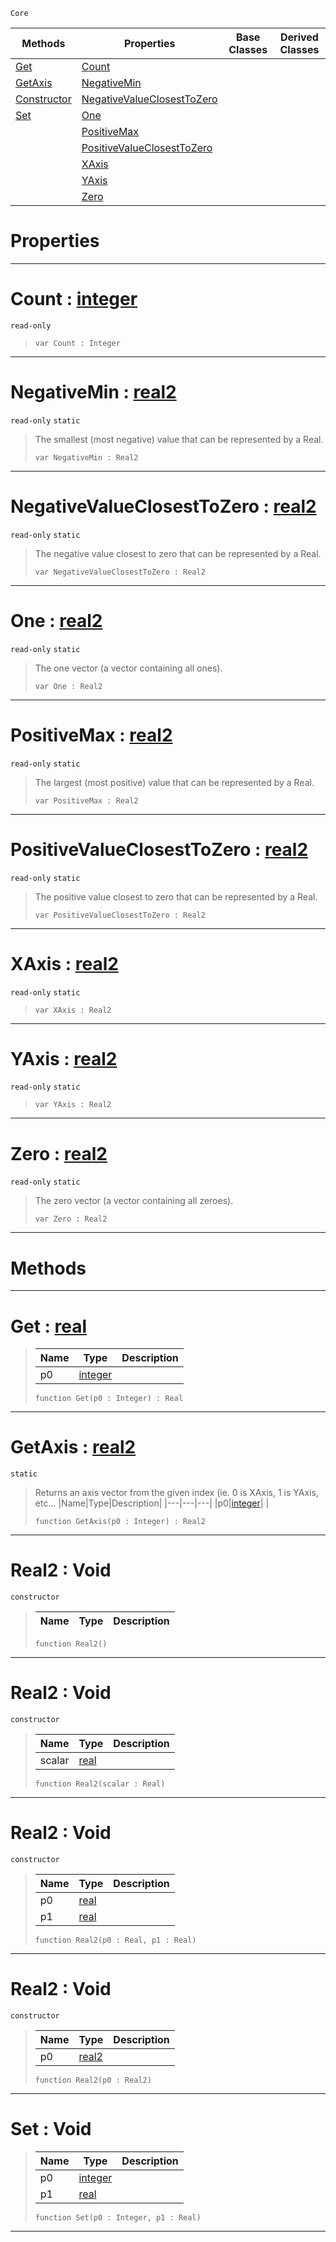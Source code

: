  `Core`

|Methods|Properties|Base Classes|Derived Classes|
|---|---|---|---|
|[ Get](https://github.com/zeroengineteam/ZeroDocs/blob/master/code_reference/nada_base_types/real2.markdown#get-zero-engine-document)|[ Count](https://github.com/zeroengineteam/ZeroDocs/blob/master/code_reference/nada_base_types/real2.markdown#count-zero-engine-docume)| | |
|[ GetAxis](https://github.com/zeroengineteam/ZeroDocs/blob/master/code_reference/nada_base_types/real2.markdown#getaxis-zero-engine-docu)|[ NegativeMin](https://github.com/zeroengineteam/ZeroDocs/blob/master/code_reference/nada_base_types/real2.markdown#negativemin-zero-engine)| | |
|[ Constructor](https://github.com/zeroengineteam/ZeroDocs/blob/master/code_reference/nada_base_types/real2.markdown#real2-void)|[ NegativeValueClosestToZero](https://github.com/zeroengineteam/ZeroDocs/blob/master/code_reference/nada_base_types/real2.markdown#negativevalueclosesttoze)| | |
|[ Set](https://github.com/zeroengineteam/ZeroDocs/blob/master/code_reference/nada_base_types/real2.markdown#set-void)|[ One](https://github.com/zeroengineteam/ZeroDocs/blob/master/code_reference/nada_base_types/real2.markdown#one-zero-engine-document)| | |
| |[ PositiveMax](https://github.com/zeroengineteam/ZeroDocs/blob/master/code_reference/nada_base_types/real2.markdown#positivemax-zero-engine)| | |
| |[ PositiveValueClosestToZero](https://github.com/zeroengineteam/ZeroDocs/blob/master/code_reference/nada_base_types/real2.markdown#positivevalueclosesttoze)| | |
| |[ XAxis](https://github.com/zeroengineteam/ZeroDocs/blob/master/code_reference/nada_base_types/real2.markdown#xaxis-zero-engine-docume)| | |
| |[ YAxis](https://github.com/zeroengineteam/ZeroDocs/blob/master/code_reference/nada_base_types/real2.markdown#yaxis-zero-engine-docume)| | |
| |[ Zero](https://github.com/zeroengineteam/ZeroDocs/blob/master/code_reference/nada_base_types/real2.markdown#zero-zero-engine-documen)| | |


 #  Properties


---  
 #  Count : [integer](https://github.com/zeroengineteam/ZeroDocs/blob/master/code_reference/nada_base_types/integer.markdown)

 `read-only`

> 
> ``` lang=cpp, name=Nada
> var Count : Integer


---  
 #  NegativeMin : [real2](https://github.com/zeroengineteam/ZeroDocs/blob/master/code_reference/nada_base_types/real2.markdown)

 `read-only` `static`

> The smallest (most negative) value that can be represented by a Real.
> ``` lang=cpp, name=Nada
> var NegativeMin : Real2


---  
 #  NegativeValueClosestToZero : [real2](https://github.com/zeroengineteam/ZeroDocs/blob/master/code_reference/nada_base_types/real2.markdown)

 `read-only` `static`

> The negative value closest to zero that can be represented by a Real.
> ``` lang=cpp, name=Nada
> var NegativeValueClosestToZero : Real2


---  
 #  One : [real2](https://github.com/zeroengineteam/ZeroDocs/blob/master/code_reference/nada_base_types/real2.markdown)

 `read-only` `static`

> The one vector (a vector containing all ones).
> ``` lang=cpp, name=Nada
> var One : Real2


---  
 #  PositiveMax : [real2](https://github.com/zeroengineteam/ZeroDocs/blob/master/code_reference/nada_base_types/real2.markdown)

 `read-only` `static`

> The largest (most positive) value that can be represented by a Real.
> ``` lang=cpp, name=Nada
> var PositiveMax : Real2


---  
 #  PositiveValueClosestToZero : [real2](https://github.com/zeroengineteam/ZeroDocs/blob/master/code_reference/nada_base_types/real2.markdown)

 `read-only` `static`

> The positive value closest to zero that can be represented by a Real.
> ``` lang=cpp, name=Nada
> var PositiveValueClosestToZero : Real2


---  
 #  XAxis : [real2](https://github.com/zeroengineteam/ZeroDocs/blob/master/code_reference/nada_base_types/real2.markdown)

 `read-only` `static`

> 
> ``` lang=cpp, name=Nada
> var XAxis : Real2


---  
 #  YAxis : [real2](https://github.com/zeroengineteam/ZeroDocs/blob/master/code_reference/nada_base_types/real2.markdown)

 `read-only` `static`

> 
> ``` lang=cpp, name=Nada
> var YAxis : Real2


---  
 #  Zero : [real2](https://github.com/zeroengineteam/ZeroDocs/blob/master/code_reference/nada_base_types/real2.markdown)

 `read-only` `static`

> The zero vector (a vector containing all zeroes).
> ``` lang=cpp, name=Nada
> var Zero : Real2


---  
 #  Methods


---  
 #  Get : [real](https://github.com/zeroengineteam/ZeroDocs/blob/master/code_reference/nada_base_types/real.markdown)

> 
> |Name|Type|Description|
> |---|---|---|
> |p0|[integer](https://github.com/zeroengineteam/ZeroDocs/blob/master/code_reference/nada_base_types/integer.markdown)| |
> ``` lang=cpp, name=Nada
> function Get(p0 : Integer) : Real
> ``` 


---  
 #  GetAxis : [real2](https://github.com/zeroengineteam/ZeroDocs/blob/master/code_reference/nada_base_types/real2.markdown)

 `static`

> Returns an axis vector from the given index (ie. 0 is XAxis, 1 is YAxis, etc...
> |Name|Type|Description|
> |---|---|---|
> |p0|[integer](https://github.com/zeroengineteam/ZeroDocs/blob/master/code_reference/nada_base_types/integer.markdown)| |
> ``` lang=cpp, name=Nada
> function GetAxis(p0 : Integer) : Real2
> ``` 


---  
 #  Real2 : Void

 `constructor`

> 
> |Name|Type|Description|
> |---|---|---|
> ``` lang=cpp, name=Nada
> function Real2()
> ``` 


---  
 #  Real2 : Void

 `constructor`

> 
> |Name|Type|Description|
> |---|---|---|
> |scalar|[real](https://github.com/zeroengineteam/ZeroDocs/blob/master/code_reference/nada_base_types/real.markdown)| |
> ``` lang=cpp, name=Nada
> function Real2(scalar : Real)
> ``` 


---  
 #  Real2 : Void

 `constructor`

> 
> |Name|Type|Description|
> |---|---|---|
> |p0|[real](https://github.com/zeroengineteam/ZeroDocs/blob/master/code_reference/nada_base_types/real.markdown)| |
> |p1|[real](https://github.com/zeroengineteam/ZeroDocs/blob/master/code_reference/nada_base_types/real.markdown)| |
> ``` lang=cpp, name=Nada
> function Real2(p0 : Real, p1 : Real)
> ``` 


---  
 #  Real2 : Void

 `constructor`

> 
> |Name|Type|Description|
> |---|---|---|
> |p0|[real2](https://github.com/zeroengineteam/ZeroDocs/blob/master/code_reference/nada_base_types/real2.markdown)| |
> ``` lang=cpp, name=Nada
> function Real2(p0 : Real2)
> ``` 


---  
 #  Set : Void

> 
> |Name|Type|Description|
> |---|---|---|
> |p0|[integer](https://github.com/zeroengineteam/ZeroDocs/blob/master/code_reference/nada_base_types/integer.markdown)| |
> |p1|[real](https://github.com/zeroengineteam/ZeroDocs/blob/master/code_reference/nada_base_types/real.markdown)| |
> ``` lang=cpp, name=Nada
> function Set(p0 : Integer, p1 : Real)
> ``` 


---  
 

 